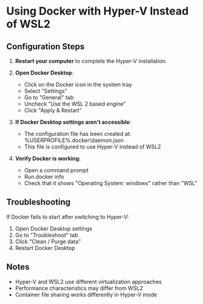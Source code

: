 # Using Docker with Hyper-V Instead of WSL2

## Configuration Steps

1. **Restart your computer** to complete the Hyper-V installation.

2. **Open Docker Desktop**:
   - Click on the Docker icon in the system tray
   - Select "Settings"
   - Go to "General" tab
   - Uncheck "Use the WSL 2 based engine"
   - Click "Apply & Restart"

3. **If Docker Desktop settings aren't accessible**:
   - The configuration file has been created at: %USERPROFILE%\.docker\daemon.json
   - This file is configured to use Hyper-V instead of WSL2

4. **Verify Docker is working**:
   - Open a command prompt
   - Run docker info
   - Check that it shows "Operating System: windows" rather than "WSL"

## Troubleshooting

If Docker fails to start after switching to Hyper-V:

1. Open Docker Desktop settings
2. Go to "Troubleshoot" tab
3. Click "Clean / Purge data"
4. Restart Docker Desktop

## Notes

- Hyper-V and WSL2 use different virtualization approaches
- Performance characteristics may differ from WSL2
- Container file sharing works differently in Hyper-V mode
